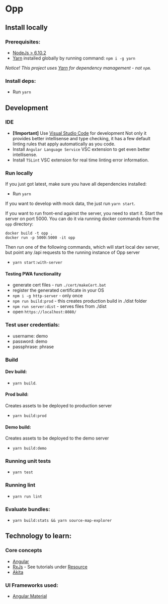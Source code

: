 # Opp

## Install locally

### Prerequisites:

- [NodeJs > 6.10.2](https://nodejs.org/en/download/)
- [Yarn](https://yarnpkg.com/) installed globally by running command: `npm i -g yarn`

_Notice! This project uses [Yarn](https://yarnpkg.com/en/) for dependency management - not `npm`._

### Install deps:

- Run `yarn`

## Development

### IDE

- **[!Important]** Use [Visual Studio Code](https://code.visualstudio.com/) for development
  Not only it provides better intellisense and type checking, it has a few default linting rules that apply automatically as you code.
- Install `Angular Language Service` VSC extension to get even better intellisense.
- Install `TSLint` VSC extension for real time linting error information.

### Run locally

If you just got latest, make sure you have all dependencies installed:

- Run `yarn`

If you want to develop with mock data, the just run `yarn start`.

If you want to run front-end against the server, you need to start it.
Start the server on port 5000. You can do it via running docker commands from the `opp` directory:

```
docker build -t opp .
docker run -p 5000:5000 -it opp
```

Then run one of the following commands, which will start local dev server, but point any /api requests to the running instance of Opp server

- `yarn start:with-server`

#### Testing PWA functionality

- generate cert files - run `./cert/makeCert.bat`
- register the generated certificate in your OS
- `npm i -g http-server` - only once
- `npm run build:prod` - this creates production build in ./dist folder
- `npm run server:dist` - serves files from ./dist
- open `https://localhost:8080/`

### Test user credentials:

- username: demo
- password: demo
- passphrase: phrase

### Build

#### Dev build:

- `yarn build`.

#### Prod build:

Creates assets to be deployed to production server

- `yarn build:prod`

#### Demo build:

Creates assets to be deployed to the demo server

- `yarn build:demo`

### Running unit tests

- `yarn test`

### Running lint

- `yarn run lint`

### Evaluate bundles:

- `yarn build:stats && yarn source-map-explorer`

## Technology to learn:

### Core concepts

- [Angular](https://angular.io/docs/ts/latest/guide/learning-angular.html)
- [RxJs](https://github.com/Reactive-Extensions/RxJS) - See tutorials under [Resource](https://github.com/Reactive-Extensions/RxJS#resources)
- [Akita](https://datorama.github.io/akita/)

### UI Frameworks used:

- [Angular Material](https://github.com/angular/material2)
